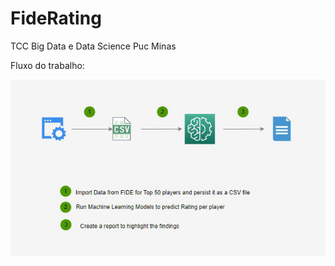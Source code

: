 # FideRating
TCC Big Data e Data Science Puc Minas

Fluxo do trabalho:

![Screenshot](tcc_flow.png)
